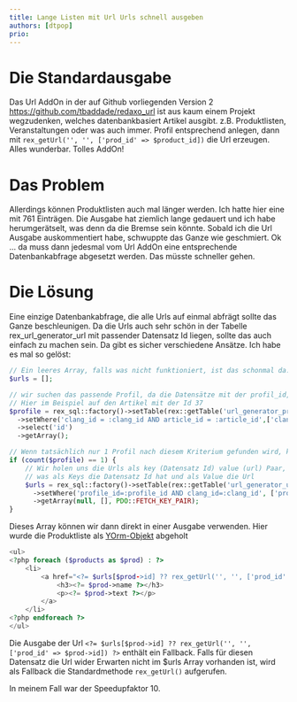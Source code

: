 ```yaml
---
title: Lange Listen mit Url Urls schnell ausgeben
authors: [dtpop]
prio:
---
```


# Die Standardausgabe

Das Url AddOn in der auf Github vorliegenden Version 2 https://github.com/tbaddade/redaxo_url ist aus kaum einem Projekt wegzudenken, welches datenbankbasiert Artikel ausgibt. z.B. Produktlisten, Veranstaltungen oder was auch immer. Profil entsprechend anlegen, dann mit `rex_getUrl('', '', ['prod_id' => $product_id])` die Url erzeugen. Alles wunderbar. Tolles AddOn!

# Das Problem

Allerdings können Produktlisten auch mal länger werden. Ich hatte hier eine mit 761 Einträgen. Die Ausgabe hat ziemlich lange gedauert und ich habe herumgerätselt, was denn da die Bremse sein könnte. Sobald ich die Url Ausgabe auskommentiert habe, schwuppte das Ganze wie geschmiert.
Ok ... da muss dann jedesmal vom Url AddOn eine entsprechende Datenbankabfrage abgesetzt werden. Das müsste schneller gehen.

# Die Lösung

Eine einzige Datenbankabfrage, die alle Urls auf einmal abfrägt sollte das Ganze beschleunigen. Da die Urls auch sehr schön in der Tabelle rex_url_generator_url mit passender Datensatz Id liegen, sollte das auch einfach zu machen sein. Da gibt es sicher verschiedene Ansätze. Ich habe es mal so gelöst:

```php
// Ein leeres Array, falls was nicht funktioniert, ist das schonmal da.
$urls = [];

// wir suchen das passende Profil, da die Datensätze mit der profil_id, der clang_id und der data_id indexiert sind.
// Hier im Beispiel auf den Artikel mit der Id 37
$profile = rex_sql::factory()->setTable(rex::getTable('url_generator_profile'))
  ->setWhere('clang_id = :clang_id AND article_id = :article_id',['clang_id'=>rex_clang::getCurrentId(),'article_id'=>37])
  ->select('id')
  ->getArray();

// Wenn tatsächlich nur 1 Profil nach diesem Kriterium gefunden wird, kann es weiter gehen
if (count($profile) == 1) {
    // Wir holen uns die Urls als key (Datensatz Id) value (url) Paar, haben also dann ein Array,
    // was als Keys die Datensatz Id hat und als Value die Url
    $urls = rex_sql::factory()->setTable(rex::getTable('url_generator_url'))
      ->setWhere('profile_id=:profile_id AND clang_id=:clang_id', ['profile_id' => $profile[0]['id'], 'clang_id' => rex_clang::getCurrentId()])->select('data_id,url')
      ->getArray(null, [], PDO::FETCH_KEY_PAIR);
}
```

Dieses Array können wir dann direkt in einer Ausgabe verwenden. Hier wurde die Produktliste als [YOrm-Objekt](https://github.com/yakamara/redaxo_yform/blob/master/docs/04_yorm.md) abgeholt

```php
<ul>
<?php foreach ($products as $prod) : ?>
    <li>
        <a href="<?= $urls[$prod->id] ?? rex_getUrl('', '', ['prod_id' => $prod->id]) ?>">
            <h3><?= $prod->name ?></h3>
            <p><?= $prod->text ?></p>
        </a>
    </li>
<?php endforeach ?>
</ul>
```

Die Ausgabe der Url `<?= $urls[$prod->id] ?? rex_getUrl('', '', ['prod_id' => $prod->id]) ?>` enthält ein Fallback. Falls für diesen Datensatz die Url wider Erwarten nicht im $urls Array vorhanden ist, wird als Fallback die Standardmethode `rex_getUrl()` aufgerufen.

In meinem Fall war der Speedupfaktor 10.
